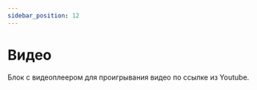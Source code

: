 ```yaml
---
sidebar_position: 12
---
```


# Видео

Блок с видеоплеером для проигрывания видео по ссылке из Youtube.
